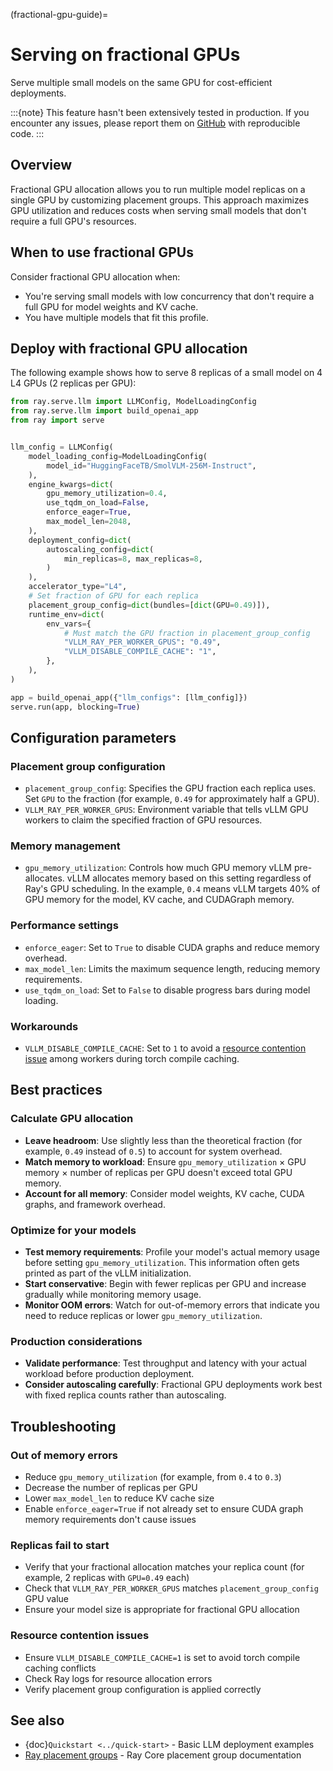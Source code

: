 (fractional-gpu-guide)=
# Serving on fractional GPUs

Serve multiple small models on the same GPU for cost-efficient deployments.

:::{note}
This feature hasn't been extensively tested in production. If you encounter any issues, please report them on [GitHub](https://github.com/ray-project/ray/issues) with reproducible code.
:::

## Overview

Fractional GPU allocation allows you to run multiple model replicas on a single GPU by customizing placement groups. This approach maximizes GPU utilization and reduces costs when serving small models that don't require a full GPU's resources.

## When to use fractional GPUs

Consider fractional GPU allocation when:

- You're serving small models with low concurrency that don't require a full GPU for model weights and KV cache.
- You have multiple models that fit this profile.

## Deploy with fractional GPU allocation

The following example shows how to serve 8 replicas of a small model on 4 L4 GPUs (2 replicas per GPU):

```python
from ray.serve.llm import LLMConfig, ModelLoadingConfig
from ray.serve.llm import build_openai_app
from ray import serve


llm_config = LLMConfig(
    model_loading_config=ModelLoadingConfig(
        model_id="HuggingFaceTB/SmolVLM-256M-Instruct",
    ),
    engine_kwargs=dict(
        gpu_memory_utilization=0.4,
        use_tqdm_on_load=False,
        enforce_eager=True,
        max_model_len=2048,
    ),
    deployment_config=dict(
        autoscaling_config=dict(
            min_replicas=8, max_replicas=8,
        )
    ),
    accelerator_type="L4",
    # Set fraction of GPU for each replica
    placement_group_config=dict(bundles=[dict(GPU=0.49)]),
    runtime_env=dict(
        env_vars={
            # Must match the GPU fraction in placement_group_config
            "VLLM_RAY_PER_WORKER_GPUS": "0.49",
            "VLLM_DISABLE_COMPILE_CACHE": "1",
        },
    ),
)

app = build_openai_app({"llm_configs": [llm_config]})
serve.run(app, blocking=True)
```

## Configuration parameters

### Placement group configuration

- `placement_group_config`: Specifies the GPU fraction each replica uses. Set `GPU` to the fraction (for example, `0.49` for approximately half a GPU).
- `VLLM_RAY_PER_WORKER_GPUS`: Environment variable that tells vLLM GPU workers to claim the specified fraction of GPU resources.

### Memory management

- `gpu_memory_utilization`: Controls how much GPU memory vLLM pre-allocates. vLLM allocates memory based on this setting regardless of Ray's GPU scheduling. In the example, `0.4` means vLLM targets 40% of GPU memory for the model, KV cache, and CUDAGraph memory.

### Performance settings

- `enforce_eager`: Set to `True` to disable CUDA graphs and reduce memory overhead.
- `max_model_len`: Limits the maximum sequence length, reducing memory requirements.
- `use_tqdm_on_load`: Set to `False` to disable progress bars during model loading.

### Workarounds

- `VLLM_DISABLE_COMPILE_CACHE`: Set to `1` to avoid a [resource contention issue](https://github.com/vllm-project/vllm/issues/24601) among workers during torch compile caching.

## Best practices

### Calculate GPU allocation

- **Leave headroom**: Use slightly less than the theoretical fraction (for example, `0.49` instead of `0.5`) to account for system overhead.
- **Match memory to workload**: Ensure `gpu_memory_utilization` × GPU memory × number of replicas per GPU doesn't exceed total GPU memory.
- **Account for all memory**: Consider model weights, KV cache, CUDA graphs, and framework overhead.

### Optimize for your models

- **Test memory requirements**: Profile your model's actual memory usage before setting `gpu_memory_utilization`. This information often gets printed as part of the vLLM initialization.
- **Start conservative**: Begin with fewer replicas per GPU and increase gradually while monitoring memory usage.
- **Monitor OOM errors**: Watch for out-of-memory errors that indicate you need to reduce replicas or lower `gpu_memory_utilization`.

### Production considerations

- **Validate performance**: Test throughput and latency with your actual workload before production deployment.
- **Consider autoscaling carefully**: Fractional GPU deployments work best with fixed replica counts rather than autoscaling.

## Troubleshooting

### Out of memory errors

- Reduce `gpu_memory_utilization` (for example, from `0.4` to `0.3`)
- Decrease the number of replicas per GPU
- Lower `max_model_len` to reduce KV cache size
- Enable `enforce_eager=True` if not already set to ensure CUDA graph memory requirements don't cause issues

### Replicas fail to start

- Verify that your fractional allocation matches your replica count (for example, 2 replicas with `GPU=0.49` each)
- Check that `VLLM_RAY_PER_WORKER_GPUS` matches `placement_group_config` GPU value
- Ensure your model size is appropriate for fractional GPU allocation

### Resource contention issues

- Ensure `VLLM_DISABLE_COMPILE_CACHE=1` is set to avoid torch compile caching conflicts
- Check Ray logs for resource allocation errors
- Verify placement group configuration is applied correctly

## See also

- {doc}`Quickstart <../quick-start>` - Basic LLM deployment examples
- [Ray placement groups](https://docs.ray.io/en/latest/ray-core/scheduling/placement-group.html) - Ray Core placement group documentation


